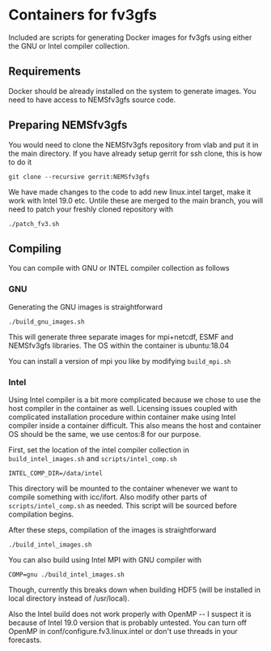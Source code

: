 # Containers for fv3gfs

Included are scripts for generating Docker images for fv3gfs using either the GNU or Intel compiler collection.

## Requirements
Docker should be already installed on the system to generate images.
You need to have access to NEMSfv3gfs source code.

## Preparing NEMSfv3gfs

You would need to clone the NEMSfv3gfs repository from vlab and put it in the main directory.
If you have already setup gerrit for ssh clone, this is how to do it

    git clone --recursive gerrit:NEMSfv3gfs

We have made changes to the code to add new linux.intel target, make it work with Intel 19.0 etc.
Untile these are merged to the main branch, you will need to patch your freshly cloned repository with

    ./patch_fv3.sh

## Compiling

You can compile with GNU or INTEL compiler collection as follows

### GNU

Generating the GNU images is straightforward

    ./build_gnu_images.sh

This will generate three separate images for mpi+netcdf, ESMF and NEMSfv3gfs libraries.
The OS within the container is ubuntu:18.04

You can install a version of mpi you like by modifying `build_mpi.sh`

### Intel

Using Intel compiler is a bit more complicated because we chose to use the host compiler in the container as well.
Licensing issues coupled with complicated installation procedure within container make using Intel compiler
inside a container difficult. This also means the host and container OS should be the same, we use centos:8
for our purpose.

First, set the location of the intel compiler collection in `build_intel_images.sh` and `scripts/intel_comp.sh`

    INTEL_COMP_DIR=/data/intel

This directory will be mounted to the container whenever we want to compile something with icc/ifort.
Also modify other parts of `scripts/intel_comp.sh` as needed. This script will be sourced before compilation begins.

After these steps, compilation of the images is straightforward

    ./build_intel_images.sh

You can also build using Intel MPI with GNU compiler with

    COMP=gnu ./build_intel_images.sh

Though, currently this breaks down when building HDF5 (will be installed in local directory instead of /usr/local).

Also the Intel build does not work properly with OpenMP -- I suspect it is because of Intel 19.0 version that is probably
untested. You can turn off OpenMP in conf/configure.fv3.linux.intel or don't use threads in your forecasts.
   
